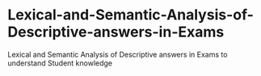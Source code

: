 # Lexical-and-Semantic-Analysis-of-Descriptive-answers-in-Exams
Lexical and Semantic Analysis of Descriptive answers in Exams to understand Student knowledge
